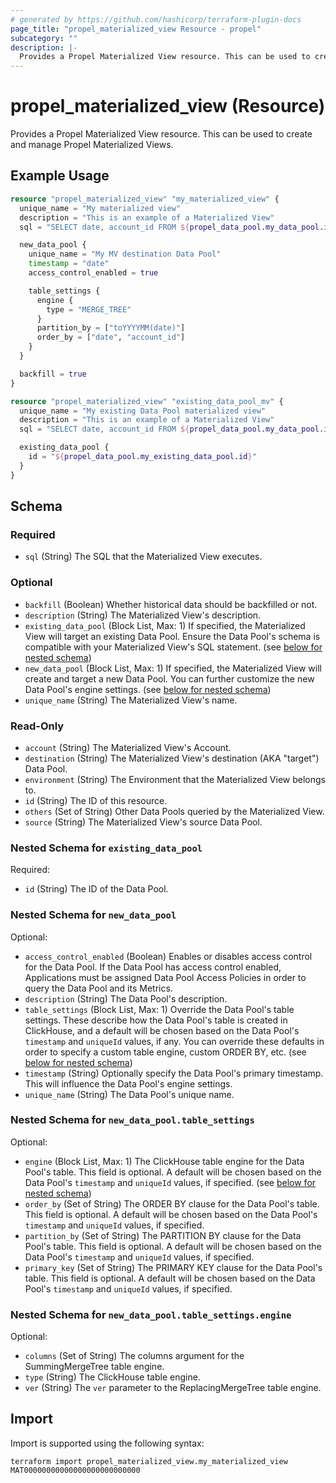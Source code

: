 ```yaml
---
# generated by https://github.com/hashicorp/terraform-plugin-docs
page_title: "propel_materialized_view Resource - propel"
subcategory: ""
description: |-
  Provides a Propel Materialized View resource. This can be used to create and manage Propel Materialized Views.
---
```


# propel_materialized_view (Resource)

Provides a Propel Materialized View resource. This can be used to create and manage Propel Materialized Views.

## Example Usage

```terraform
resource "propel_materialized_view" "my_materialized_view" {
  unique_name = "My materialized view"
  description = "This is an example of a Materialized View"
  sql = "SELECT date, account_id FROM ${propel_data_pool.my_data_pool.id}"

  new_data_pool {
    unique_name = "My MV destination Data Pool"
    timestamp = "date"
    access_control_enabled = true

    table_settings {
      engine {
        type = "MERGE_TREE"
      }
      partition_by = ["toYYYYMM(date)"]
      order_by = ["date", "account_id"]
    }
  }

  backfill = true
}

resource "propel_materialized_view" "existing_data_pool_mv" {
  unique_name = "My existing Data Pool materialized view"
  description = "This is an example of a Materialized View"
  sql = "SELECT date, account_id FROM ${propel_data_pool.my_data_pool.id}"

  existing_data_pool {
    id = "${propel_data_pool.my_existing_data_pool.id}"
  }
}
```

<!-- schema generated by tfplugindocs -->
## Schema

### Required

- `sql` (String) The SQL that the Materialized View executes.

### Optional

- `backfill` (Boolean) Whether historical data should be backfilled or not.
- `description` (String) The Materialized View's description.
- `existing_data_pool` (Block List, Max: 1) If specified, the Materialized View will target an existing Data Pool. Ensure the Data Pool's schema is compatible with your Materialized View's SQL statement. (see [below for nested schema](#nestedblock--existing_data_pool))
- `new_data_pool` (Block List, Max: 1) If specified, the Materialized View will create and target a new Data Pool. You can further customize the new Data Pool's engine settings. (see [below for nested schema](#nestedblock--new_data_pool))
- `unique_name` (String) The Materialized View's name.

### Read-Only

- `account` (String) The Materialized View's Account.
- `destination` (String) The Materialized View's destination (AKA "target") Data Pool.
- `environment` (String) The Environment that the Materialized View belongs to.
- `id` (String) The ID of this resource.
- `others` (Set of String) Other Data Pools queried by the Materialized View.
- `source` (String) The Materialized View's source Data Pool.

<a id="nestedblock--existing_data_pool"></a>
### Nested Schema for `existing_data_pool`

Required:

- `id` (String) The ID of the Data Pool.


<a id="nestedblock--new_data_pool"></a>
### Nested Schema for `new_data_pool`

Optional:

- `access_control_enabled` (Boolean) Enables or disables access control for the Data Pool. If the Data Pool has access control enabled, Applications must be assigned Data Pool Access Policies in order to query the Data Pool and its Metrics.
- `description` (String) The Data Pool's description.
- `table_settings` (Block List, Max: 1) Override the Data Pool's table settings. These describe how the Data Pool's table is created in ClickHouse, and a default will be chosen based on the Data Pool's `timestamp` and `uniqueId` values, if any. You can override these defaults in order to specify a custom table engine, custom ORDER BY, etc. (see [below for nested schema](#nestedblock--new_data_pool--table_settings))
- `timestamp` (String) Optionally specify the Data Pool's primary timestamp. This will influence the Data Pool's engine settings.
- `unique_name` (String) The Data Pool's unique name.

<a id="nestedblock--new_data_pool--table_settings"></a>
### Nested Schema for `new_data_pool.table_settings`

Optional:

- `engine` (Block List, Max: 1) The ClickHouse table engine for the Data Pool's table. This field is optional. A default will be chosen based on the Data Pool's `timestamp` and `uniqueId` values, if specified. (see [below for nested schema](#nestedblock--new_data_pool--table_settings--engine))
- `order_by` (Set of String) The ORDER BY clause for the Data Pool's table. This field is optional. A default will be chosen based on the Data Pool's `timestamp` and `uniqueId` values, if specified.
- `partition_by` (Set of String) The PARTITION BY clause for the Data Pool's table. This field is optional. A default will be chosen based on the Data Pool's `timestamp` and `uniqueId` values, if specified.
- `primary_key` (Set of String) The PRIMARY KEY clause for the Data Pool's table. This field is optional. A default will be chosen based on the Data Pool's `timestamp` and `uniqueId` values, if specified.

<a id="nestedblock--new_data_pool--table_settings--engine"></a>
### Nested Schema for `new_data_pool.table_settings.engine`

Optional:

- `columns` (Set of String) The columns argument for the SummingMergeTree table engine.
- `type` (String) The ClickHouse table engine.
- `ver` (String) The `ver` parameter to the ReplacingMergeTree table engine.

## Import

Import is supported using the following syntax:

```shell
terraform import propel_materialized_view.my_materialized_view MAT00000000000000000000000000
```
